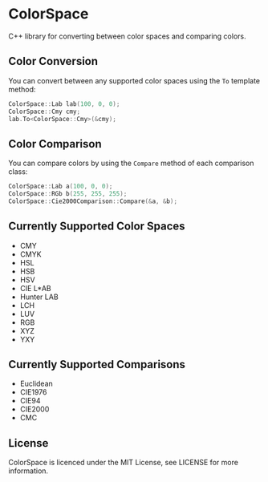 # ColorSpace

C++ library for converting between color spaces and comparing colors.

## Color Conversion
You can convert between any supported color spaces using the ```To``` template method:
```c++
ColorSpace::Lab lab(100, 0, 0);
ColorSpace::Cmy cmy;
lab.To<ColorSpace::Cmy>(&cmy);
```
## Color Comparison
You can compare colors by using the ```Compare``` method of each comparison class:
```c++
ColorSpace::Lab a(100, 0, 0);
ColorSpace::RGb b(255, 255, 255);
ColorSpace::Cie2000Comparison::Compare(&a, &b);
```

## Currently Supported Color Spaces
* CMY
* CMYK
* HSL
* HSB
* HSV
* CIE L*AB
* Hunter LAB
* LCH
* LUV
* RGB
* XYZ
* YXY

## Currently Supported Comparisons
* Euclidean
* CIE1976
* CIE94
* CIE2000
* CMC

## License
ColorSpace is licenced under the MIT License, see LICENSE for more information.
